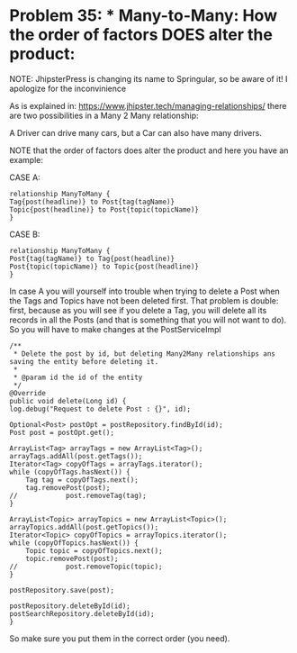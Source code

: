 # Problem 35: * Many-to-Many: How the order of factors DOES alter the product:


NOTE: JhipsterPress is changing its name to Springular, so be aware of it! I apologize for the inconvinience

As is explained in: https://www.jhipster.tech/managing-relationships/ there are two possibilities in a Many 2 Many relationship:

A Driver can drive many cars, but a Car can also have many drivers.

NOTE that the order of factors does alter the product and here you have an example:

CASE A:

	relationship ManyToMany {
    Tag{post(headline)} to Post{tag(tagName)}
    Topic{post(headline)} to Post{topic(topicName)}
	}

CASE B:

	relationship ManyToMany {
    Post{tag(tagName)} to Tag{post(headline)} 
    Post{topic(topicName)} to Topic{post(headline)} 
	}

In case A you will yourself into trouble when trying to delete a Post when the Tags and Topics have not been deleted first. That problem is double: first, because as you will see if you delete a Tag, you will delete all its records in all the Posts (and that is something that you will not want to do). So you will have to make changes at the PostServiceImpl

	/**
	 * Delete the post by id, but deleting Many2Many relationships ans saving the entity before deleting it.
	 *
	 * @param id the id of the entity
	 */
	@Override
	public void delete(Long id) {
    log.debug("Request to delete Post : {}", id);

    Optional<Post> postOpt = postRepository.findById(id);
    Post post = postOpt.get();

    ArrayList<Tag> arrayTags = new ArrayList<Tag>();
    arrayTags.addAll(post.getTags());
    Iterator<Tag> copyOfTags = arrayTags.iterator();
    while (copyOfTags.hasNext()) {
        Tag tag = copyOfTags.next();
        tag.removePost(post);	
	//            post.removeTag(tag);
    }

    ArrayList<Topic> arrayTopics = new ArrayList<Topic>();
    arrayTopics.addAll(post.getTopics());
    Iterator<Topic> copyOfTopics = arrayTopics.iterator();
    while (copyOfTopics.hasNext()) {
        Topic topic = copyOfTopics.next();
        topic.removePost(post);
	//            post.removeTopic(topic);
    }

    postRepository.save(post);

    postRepository.deleteById(id);
    postSearchRepository.deleteById(id);
	}

So make sure you put them in the correct order (you need).
	